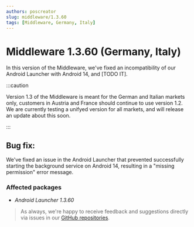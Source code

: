 ```yaml
---
authors: poscreator
slug: middleware/1.3.60
tags: [Middleware, Germany, Italy]
---
```


# Middleware 1.3.60 (Germany, Italy)
In this version of the Middleware, we've fixed an incompatibility of our Android Launcher with Android 14, and [TODO IT].

<!--truncate-->

:::caution

Version 1.3 of the Middleware is meant for the German and Italian markets only, customers in Austria and France should continue to use version 1.2. We are currently testing a unifyed version for all markets, and will release an update about this soon.

:::

## Bug fix:
We've fixed an issue in the Android Launcher that prevented successfully starting the background service on Android 14, resulting in a "missing permission" error message. 

### Affected packages
- _Android Launcher 1.3.60_



> As always, we're happy to receive feedback and suggestions directly via issues in our [GitHub repositories](https://github.com/fiskaltrust).
